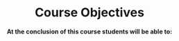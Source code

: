 ---
widget: featurette
headless: true
weight: 20
title: Course Objectives
subtitle: "**At the conclusion of this course students will be able to:**"

feature:
  - icon: undo
    icon_pack: fas
    name: 
    description: Describe the different types of research data & the research data life-cycle
  - icon: question
    icon_pack: fas
    name: 
    description: Explain the need for and benefits of data management and sharing
  - icon: clipboard-list
    icon_pack: fas
    name: 
    description: Describe and implement best practices for data collection, storage, management, and sharing
  - icon: file-download
    icon_pack: fas
    name: 
    description: Find, download, and analyze publicly available data from repositories
  - icon: check-double
    icon_pack: fas
    name: 
    description: Carry out simple and reproducible data corrections and dataset organization
  - icon: landmark
    icon_pack: fas
    name: 
    description: Describe public policies and agency requirements for data management and sharing
  - icon: balance-scale
    icon_pack: fas
    name: 
    description: Articulate the major legal & ethical issues regarding the data collection, use, and storage
  - icon: folder-open
    icon_pack: far
    name: 
    description: Create and Implement a Data Management Plan
  - icon: tools
    icon_pack: fas
    name: 
    description: Identify and properly use tools for more efficient and secure data collection in the field
    
---
